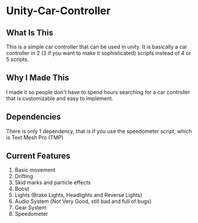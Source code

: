# Unity-Car-Controller

## What Is This
This is a simple car controller that can be used in unity.
It is basically a car controller in 2 (3 if you want to make it sophisticated) scripts instead of 4 or 5 scripts.

## Why I Made This
I made it so people don't have to spend hours searching for a car controller that is customizable and easy to implement.

## Dependencies
There is only 1 dependency, that is if you use the speedometer script, which is Text Mesh Pro (TMP)

## Current Features
1. Basic movement
2. Drifting
3. Skid marks and particle effects
4. Boost
5. Lights (Brake Lights, Headlights and Reverse Lights)
6. Audio System (Not Very Good, still bad and full of bugs)
7. Gear System
8. Speedometer
